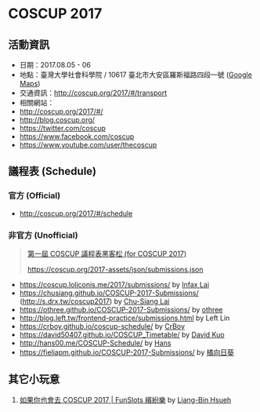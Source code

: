 # COSCUP 2017
 
## 活動資訊

- 日期：2017.08.05 - 06
- 地點：臺灣大學社會科學院 / 10617 臺北市大安區羅斯福路四段一號 ([Google Maps](https://goo.gl/maps/HmpgfsQjwAw))
- 交通資訊：http://coscup.org/2017/#/transport
- 相關網站：
 - http://coscup.org/2017/#/
 - http://blog.coscup.org/
 - https://twitter.com/coscup
 - https://www.facebook.com/coscup
 - https://www.youtube.com/user/thecoscup


## 議程表 (Schedule)

### 官方 (Official)

- http://coscup.org/2017/#/schedule


### 非官方 (Unofficial)

> [第一屆 COSCUP 議程表黑客松 (for COSCUP 2017)](https://docs.google.com/spreadsheets/d/1gVQtWEqOZLsDtk1j-_TrPqq_nWN5VcTtWLpme3yl3Zc/edit#gid=98295178)
>
> https://coscup.org/2017-assets/json/submissions.json

- https://coscup.loliconis.me/2017/submissions/ by [Infax Lai](https://github.com/infax/COSCUP-2017-Submissions)
 - https://chusiang.github.io/COSCUP-2017-Submissions/ (http://s.drx.tw/coscup2017) by [Chu-Siang Lai](https://github.com/chusiang/COSCUP-2017-Submissions)
 - https://othree.github.io/COSCUP-2017-Submissions/ by [othree](https://github.com/othree/COSCUP-2017-Submissions)
- http://blog.left.tw/frontend-practice/submissions.html by Left Lin
- https://crboy.github.io/coscup-schedule/ by [CrBoy](https://github.com/crboy/coscup-schedule/) 
- https://david50407.github.io/COSCUP_Timetable/ by [David Kuo](https://github.com/david50407/COSCUP_Timetable)
- http://hans00.me/COSCUP-Schedule/ by [Hans](https://github.com/hans00/COSCUP-Schedule)
- https://fieliapm.github.io/COSCUP-2017-Submissions/ by [橘向日葵](https://github.com/fieliapm/COSCUP-2017-Submissions)

## 其它小玩意

1. [如果你也會去 COSCUP 2017 | FunSlots 繽紛樂](http://slot.miario.com/machines/147150) by [Liang-Bin Hsueh](https://github.com/hlb)

